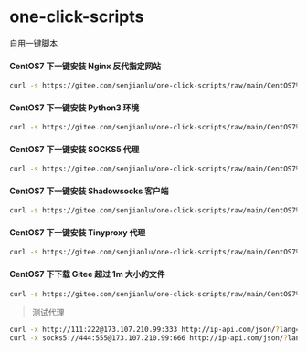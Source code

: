 # one-click-scripts
自用一键脚本

#### CentOS7 下一键安装 Nginx 反代指定网站
```bash
curl -s https://gitee.com/senjianlu/one-click-scripts/raw/main/CentOS7%20%E4%B8%8B%E4%B8%80%E9%94%AE%E5%AE%89%E8%A3%85%20Nginx%20%E5%8F%8D%E4%BB%A3%E6%8C%87%E5%AE%9A%E7%BD%91%E7%AB%99/install.sh | bash -s $nginx_reverse_port $nginx_reverse_domain_my $nginx_reverse_domain_it
```

#### CentOS7 下一键安装 Python3 环境
```bash
curl -s https://gitee.com/senjianlu/one-click-scripts/raw/main/CentOS7%20%E4%B8%8B%E4%B8%80%E9%94%AE%E5%AE%89%E8%A3%85%20Python3%20%E7%8E%AF%E5%A2%83/install.sh | bash
```

#### CentOS7 下一键安装 SOCKS5 代理
```bash
curl -s https://gitee.com/senjianlu/one-click-scripts/raw/main/CentOS7%20%E4%B8%8B%E4%B8%80%E9%94%AE%E5%AE%89%E8%A3%85%20SOCKS5%20%E4%BB%A3%E7%90%86/install.sh | bash -s $ss5_port $ss5_username $ss5_password
```

#### CentOS7 下一键安装 Shadowsocks 客户端
```bash
curl -s https://gitee.com/senjianlu/one-click-scripts/raw/main/CentOS7%20%E4%B8%8B%E4%B8%80%E9%94%AE%E5%AE%89%E8%A3%85%20Shadowsocks%20%E5%AE%A2%E6%88%B7%E7%AB%AF/install.sh | bash
```

#### CentOS7 下一键安装 Tinyproxy 代理
```bash
curl -s https://gitee.com/senjianlu/one-click-scripts/raw/main/CentOS7%20%E4%B8%8B%E4%B8%80%E9%94%AE%E5%AE%89%E8%A3%85%20Tinyproxy%20%E4%BB%A3%E7%90%86/install.sh | bash -s $tinyproxy_port $tinyproxy_username $tinyproxy_password
```

#### CentOS7 下下载 Gitee 超过 1m 大小的文件
```bash
curl -s https://gitee.com/senjianlu/one-click-scripts/raw/main/CentOS7%20%E4%B8%8B%E4%B8%8B%E8%BD%BD%20Gitee%20%E8%B6%85%E8%BF%87%201m%20%E5%A4%A7%E5%B0%8F%E7%9A%84%E6%96%87%E4%BB%B6/download.sh | bash -s $gitee_file_url
```

>测试代理
```bash
curl -x http://111:222@173.107.210.99:333 http://ip-api.com/json/?lang=zh-CN  
curl -x socks5://444:555@173.107.210.99:666 http://ip-api.com/json/?lang=zh-CN  
```